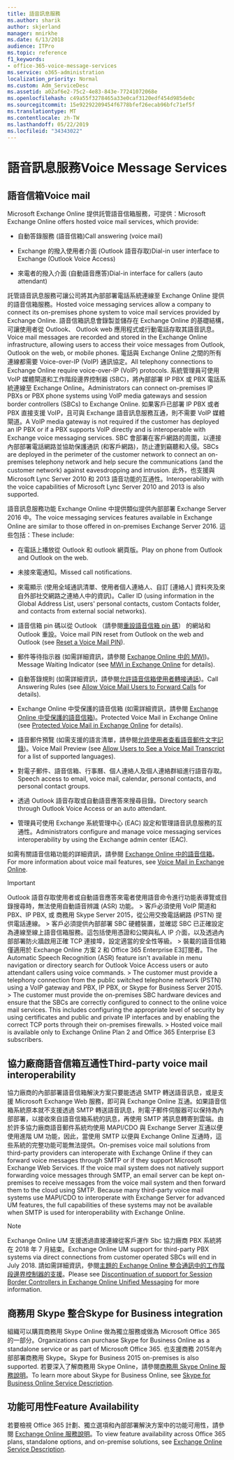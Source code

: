 ```yaml
---
title: 語音訊息服務
ms.author: sharik
author: skjerland
manager: mnirkhe
ms.date: 6/13/2018
audience: ITPro
ms.topic: reference
f1_keywords:
- office-365-voice-message-services
ms.service: o365-administration
localization_priority: Normal
ms.custom: Adm_ServiceDesc
ms.assetid: a02af6e2-75c2-4e83-843e-77241072068e
ms.openlocfilehash: c49a55f3278465a33e0caf3120edf454d985de0c
ms.sourcegitcommit: 15e92292209454f6778bfef26ecab96bfc71ef5f
ms.translationtype: MT
ms.contentlocale: zh-TW
ms.lasthandoff: 05/22/2019
ms.locfileid: "34343022"
---
```

# <a name="voice-message-services"></a><span data-ttu-id="bc233-102">語音訊息服務</span><span class="sxs-lookup"><span data-stu-id="bc233-102">Voice Message Services</span></span>

## <a name="voice-mail"></a><span data-ttu-id="bc233-103">語音信箱</span><span class="sxs-lookup"><span data-stu-id="bc233-103">Voice mail</span></span>

<span data-ttu-id="bc233-104">Microsoft Exchange Online 提供託管語音信箱服務，可提供：</span><span class="sxs-lookup"><span data-stu-id="bc233-104">Microsoft Exchange Online offers hosted voice mail services, which provide:</span></span>
  
- <span data-ttu-id="bc233-105">自動答錄服務 (語音信箱)</span><span class="sxs-lookup"><span data-stu-id="bc233-105">Call answering (voice mail)</span></span>
    
- <span data-ttu-id="bc233-106">Exchange 的撥入使用者介面 (Outlook 語音存取)</span><span class="sxs-lookup"><span data-stu-id="bc233-106">Dial-in user interface to Exchange (Outlook Voice Access)</span></span>
    
- <span data-ttu-id="bc233-107">來電者的撥入介面 (自動語音應答)</span><span class="sxs-lookup"><span data-stu-id="bc233-107">Dial-in interface for callers (auto attendant)</span></span>
    
<span data-ttu-id="bc233-108">託管語音訊息服務可讓公司將其內部部署電話系統連線至 Exchange Online 提供的語音信箱服務。</span><span class="sxs-lookup"><span data-stu-id="bc233-108">Hosted voice messaging services allow a company to connect its on-premises phone system to voice mail services provided by Exchange Online.</span></span> <span data-ttu-id="bc233-109">語音信箱訊息會錄製並儲存在 Exchange Online 的基礎結構，可讓使用者從 Outlook、 Outlook web 應用程式或行動電話存取其語音訊息。</span><span class="sxs-lookup"><span data-stu-id="bc233-109">Voice mail messages are recorded and stored in the Exchange Online infrastructure, allowing users to access their voice messages from Outlook, Outlook on the web, or mobile phones.</span></span> <span data-ttu-id="bc233-110">電話與 Exchange Online 之間的所有連線都需要 Voice-over-IP (VoIP) 通訊協定。</span><span class="sxs-lookup"><span data-stu-id="bc233-110">All telephony connections to Exchange Online require voice-over-IP (VoIP) protocols.</span></span> <span data-ttu-id="bc233-111">系統管理員可使用 VoIP 媒體閘道和工作階段邊界控制器 (SBC)，將內部部署 IP PBX 或 PBX 電話系統連線至 Exchange Online。</span><span class="sxs-lookup"><span data-stu-id="bc233-111">Administrators can connect on-premises IP PBXs or PBX phone systems using VoIP media gateways and session border controllers (SBCs) to Exchange Online.</span></span> <span data-ttu-id="bc233-112">如果客戶已部署 IP PBX 或者 PBX 直接支援 VoIP，且可與 Exchange 語音訊息服務互通，則不需要 VoIP 媒體閘道。</span><span class="sxs-lookup"><span data-stu-id="bc233-112">A VoIP media gateway is not required if the customer has deployed an IP PBX or if a PBX supports VoIP directly and is interoperable with Exchange voice messaging services.</span></span> <span data-ttu-id="bc233-113">SBC 會部署在客戶網路的周圍，以連接內部部署電話網路並協助保護通訊 (和客戶網路)，防止遭到竊聽和入侵。</span><span class="sxs-lookup"><span data-stu-id="bc233-113">SBCs are deployed in the perimeter of the customer network to connect an on-premises telephony network and help secure the communications (and the customer network) against eavesdropping and intrusion.</span></span> <span data-ttu-id="bc233-114">此外，也支援與 Microsoft Lync Server 2010 和 2013 語音功能的互通性。</span><span class="sxs-lookup"><span data-stu-id="bc233-114">Interoperability with the voice capabilities of Microsoft Lync Server 2010 and 2013 is also supported.</span></span>
  
<span data-ttu-id="bc233-115">語音訊息服務功能 Exchange Online 中提供類似提供內部部署 Exchange Server 2016 中。</span><span class="sxs-lookup"><span data-stu-id="bc233-115">The voice messaging services features available in Exchange Online are similar to those offered in on-premises Exchange Server 2016.</span></span> <span data-ttu-id="bc233-116">這些包括：</span><span class="sxs-lookup"><span data-stu-id="bc233-116">These include:</span></span>
  
- <span data-ttu-id="bc233-117">在電話上播放從 Outlook 和 outlook 網頁版。</span><span class="sxs-lookup"><span data-stu-id="bc233-117">Play on phone from Outlook and Outlook on the web.</span></span>
    
- <span data-ttu-id="bc233-118">未接來電通知。</span><span class="sxs-lookup"><span data-stu-id="bc233-118">Missed call notifications.</span></span>
    
- <span data-ttu-id="bc233-119">來電顯示 (使用全域通訊清單、使用者個人連絡人、自訂 [連絡人] 資料夾及來自外部社交網路之連絡人中的資訊)。</span><span class="sxs-lookup"><span data-stu-id="bc233-119">Caller ID (using information in the Global Address List, users' personal contacts, custom Contacts folder, and contacts from external social networks).</span></span>
    
- <span data-ttu-id="bc233-120">語音信箱 pin 碼以從 Outlook （請參閱[重設語音信箱 pin 碼](https://go.microsoft.com/fwlink/p/?LinkId=286328)） 的網站和 Outlook 重設。</span><span class="sxs-lookup"><span data-stu-id="bc233-120">Voice mail PIN reset from Outlook on the web and Outlook (see [Reset a Voice Mail PIN](https://go.microsoft.com/fwlink/p/?LinkId=286328)).</span></span>
    
- <span data-ttu-id="bc233-121">郵件等待指示器 (如需詳細資訊，請參閱 [Exchange Online 中的 MWI](https://go.microsoft.com/fwlink/p/?LinkId=271794))。</span><span class="sxs-lookup"><span data-stu-id="bc233-121">Message Waiting Indicator (see [MWI in Exchange Online](https://go.microsoft.com/fwlink/p/?LinkId=271794) for details).</span></span> 
    
- <span data-ttu-id="bc233-122">自動答錄規則 (如需詳細資訊，請參閱[允許語音信箱使用者轉接通話](https://go.microsoft.com/fwlink/p/?LinkId=271795))。</span><span class="sxs-lookup"><span data-stu-id="bc233-122">Call Answering Rules (see [Allow Voice Mail Users to Forward Calls](https://go.microsoft.com/fwlink/p/?LinkId=271795) for details).</span></span> 
    
- <span data-ttu-id="bc233-123">Exchange Online 中受保護的語音信箱 (如需詳細資訊，請參閱 [Exchange Online 中受保護的語音信箱](https://go.microsoft.com/fwlink/p/?LinkId=271796))。</span><span class="sxs-lookup"><span data-stu-id="bc233-123">Protected Voice Mail in Exchange Online (see [Protected Voice Mail in Exchange Online](https://go.microsoft.com/fwlink/p/?LinkId=271796) for details).</span></span> 
    
- <span data-ttu-id="bc233-124">語音郵件預覽 (如需支援的語言清單，請參閱[允許使用者查看語音郵件文字記錄](https://go.microsoft.com/fwlink/p/?LinkId=271797))。</span><span class="sxs-lookup"><span data-stu-id="bc233-124">Voice Mail Preview (see [Allow Users to See a Voice Mail Transcript](https://go.microsoft.com/fwlink/p/?LinkId=271797) for a list of supported languages).</span></span> 
    
- <span data-ttu-id="bc233-125">對電子郵件、語音信箱、行事曆、個人連絡人及個人連絡群組進行語音存取。</span><span class="sxs-lookup"><span data-stu-id="bc233-125">Speech access to email, voice mail, calendar, personal contacts, and personal contact groups.</span></span>
    
- <span data-ttu-id="bc233-126">透過 Outlook 語音存取或自動語音應答來搜尋目錄。</span><span class="sxs-lookup"><span data-stu-id="bc233-126">Directory search through Outlook Voice Access or an auto attendant.</span></span>
    
- <span data-ttu-id="bc233-127">管理員可使用 Exchange 系統管理中心 (EAC) 設定和管理語音訊息服務的互通性。</span><span class="sxs-lookup"><span data-stu-id="bc233-127">Administrators configure and manage voice messaging services interoperability by using the Exchange admin center (EAC).</span></span>
    
<span data-ttu-id="bc233-128">如需有關語音信箱功能的詳細資訊，請參閱 [Exchange Online 中的語音信箱](https://go.microsoft.com/fwlink/p/?LinkId=271798)。</span><span class="sxs-lookup"><span data-stu-id="bc233-128">For more information about voice mail features, see [Voice Mail in Exchange Online](https://go.microsoft.com/fwlink/p/?LinkId=271798).</span></span>
  
> [!IMPORTANT]
> <span data-ttu-id="bc233-p103">Outlook 語音存取使用者或自動語音應答來電者使用語音命令進行功能表導覽或目錄搜尋時，無法使用自動語音辨識 (ASR) 功能。 > 客戶必須使用 VoIP 閘道和 PBX、IP PBX, 或 商務用 Skype Server 2015，從公用交換電話網路 (PSTN) 提供電話連線。 > 客戶必須提供內部部署 SBC 硬體裝置，並確認 SBC 已正確設定為連線至線上語音信箱服務。這包括使用憑證和公開與私人 IP 介面，以及透過內部部署防火牆啟用正確 TCP 連接埠，設定適當的安全性等級。 > 裝載的語音信箱僅適用於 Exchange Online 方案 2 和 Office 365 Enterprise E3訂閱者。</span><span class="sxs-lookup"><span data-stu-id="bc233-p103">The Automatic Speech Recognition (ASR) feature isn't available in menu navigation or directory search for Outlook Voice Access users or auto attendant callers using voice commands. > The customer must provide a telephony connection from the public switched telephone network (PSTN) using a VoIP gateway and PBX, IP PBX, or Skype for Business Server 2015. > The customer must provide the on-premises SBC hardware devices and ensure that the SBCs are correctly configured to connect to the online voice mail services. This includes configuring the appropriate level of security by using certificates and public and private IP interfaces and by enabling the correct TCP ports through their on-premises firewalls. > Hosted voice mail is available only to Exchange Online Plan 2 and Office 365 Enterprise E3 subscribers.</span></span> 
  
## <a name="third-party-voice-mail-interoperability"></a><span data-ttu-id="bc233-134">協力廠商語音信箱互通性</span><span class="sxs-lookup"><span data-stu-id="bc233-134">Third-party voice mail interoperability</span></span>

<span data-ttu-id="bc233-p104">協力廠商的內部部署語音信箱解決方案只要能透過 SMTP 轉送語音訊息，或是支援 Microsoft Exchange Web 服務，即可與 Exchange Online 互通。如果語音信箱系統原本就不支援透過 SMTP 轉送語音訊息，則電子郵件伺服器可以保持為內部部署，以接收來自語音信箱系統的訊息，再使用 SMTP 將訊息轉寄到雲端。由於許多協力廠商語音郵件系統均使用 MAPI/CDO 與 Exchange Server 互通以便使用進階 UM 功能，因此，當使用 SMTP 以便與 Exchange Online 互通時，這些系統的完整功能可能無法提供。</span><span class="sxs-lookup"><span data-stu-id="bc233-p104">On-premises voice mail solutions from third-party providers can interoperate with Exchange Online if they can forward voice messages through SMTP or if they support Microsoft Exchange Web Services. If the voice mail system does not natively support forwarding voice messages through SMTP, an email server can be kept on-premises to receive messages from the voice mail system and then forward them to the cloud using SMTP. Because many third-party voice mail systems use MAPI/CDO to interoperate with Exchange Server for advanced UM features, the full capabilities of these systems may not be available when SMTP is used for interoperability with Exchange Online.</span></span>
  
> [!NOTE]
> <span data-ttu-id="bc233-138">Exchange Online UM 支援透過直接連線從客戶運作 Sbc 協力廠商 PBX 系統將在 2018 年 7 月結束。</span><span class="sxs-lookup"><span data-stu-id="bc233-138">Exchange Online UM support for third-party PBX systems via direct connections from customer operated SBCs will end in July 2018.</span></span> <span data-ttu-id="bc233-139">請如需詳細資訊，參閱[主題的 Exchange Online 整合通訊中的工作階段邊界控制器的支援](https://blogs.technet.microsoft.com/exchange/2017/07/18/discontinuation-of-support-for-session-border-controllers-in-exchange-online-unified-messaging/)。</span><span class="sxs-lookup"><span data-stu-id="bc233-139">Please see [Discontinuation of support for Session Border Controllers in Exchange Online Unified Messaging](https://blogs.technet.microsoft.com/exchange/2017/07/18/discontinuation-of-support-for-session-border-controllers-in-exchange-online-unified-messaging/) for more information.</span></span> 
  
## <a name="skype-for-business-integration"></a><span data-ttu-id="bc233-140">商務用 Skype 整合</span><span class="sxs-lookup"><span data-stu-id="bc233-140">Skype for Business integration</span></span>

<span data-ttu-id="bc233-141">組織可以購買商務用 Skype Online 做為獨立服務或做為 Microsoft Office 365 的一部分。</span><span class="sxs-lookup"><span data-stu-id="bc233-141">Organizations can purchase Skype for Business Online as a standalone service or as part of Microsoft Office 365.</span></span> <span data-ttu-id="bc233-142">也支援商務 2015年內部部署商務用 Skype。</span><span class="sxs-lookup"><span data-stu-id="bc233-142">Skype for Business 2015 on-premises is also supported.</span></span> <span data-ttu-id="bc233-143">若要深入了解商務用 Skype Online，請參閱[商務用 Skype Online 服務說明](../skype-for-business-online-service-description/skype-for-business-online-service-description.md)。</span><span class="sxs-lookup"><span data-stu-id="bc233-143">To learn more about Skype for Business Online, see [Skype for Business Online Service Description](../skype-for-business-online-service-description/skype-for-business-online-service-description.md).</span></span>
  
## <a name="feature-availability"></a><span data-ttu-id="bc233-144">功能可用性</span><span class="sxs-lookup"><span data-stu-id="bc233-144">Feature Availability</span></span>

<span data-ttu-id="bc233-145">若要檢視 Office 365 計劃、獨立選項和內部部署解決方案中的功能可用性，請參閱 [Exchange Online 服務說明](exchange-online-service-description.md)。</span><span class="sxs-lookup"><span data-stu-id="bc233-145">To view feature availability across Office 365 plans, standalone options, and on-premise solutions, see [Exchange Online Service Description](exchange-online-service-description.md).</span></span>
  


